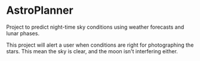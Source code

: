 # AstroPlanner
Project to predict night-time sky conditions using weather forecasts and lunar phases.

This project will alert a user when conditions are right for photographing the stars.
This mean the sky is clear, and the moon isn't interfering either.
